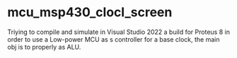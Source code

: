 # mcu_msp430_clocl_screen
Triying to compile and simulate in Visual Studio 2022 a build for Proteus 8 in order to use a Low-power MCU as s controller for a base clock, the main obj is to properly as ALU.
